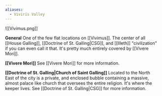 ```yaml
---
aliases:
  - Viviris Valley
---
```

![[Vivimus.png]]

**General**
One of the few flat locations on [[Vivimus]]. The center of all [[House Galling]], [[Doctrine of St. Galling|CSG]], and [[Illeth]] "civilization" if you can even call it that. It's pretty much entirely covered by [[Vivere Mori]]. 

**[[Vivere Mori]]**
See [[Vivere Mori]] for more information. 

**[[Doctrine of St. Galling|Church of Saint Galling]]**
Located to the North East of the city is a private, and enclosed bubble containing a massive, almost palace like church that oversees the entire religion. It's where the keeper lives. See [[Doctrine of St. Galling|CSG]] for more information. 